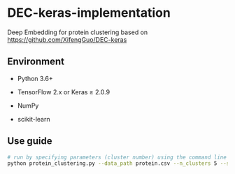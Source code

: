 # DEC-keras-implementation
Deep Embedding for protein clustering based on https://github.com/XifengGuo/DEC-keras

## Environment
- Python 3.6+ 

- TensorFlow 2.x or Keras ≥ 2.0.9
- NumPy
- scikit-learn

## Use guide
```bash
# run by specifying parameters (cluster number) using the command line
python protein_clustering.py --data_path protein.csv --n_clusters 5 --scaling_method standard --visualization
```
